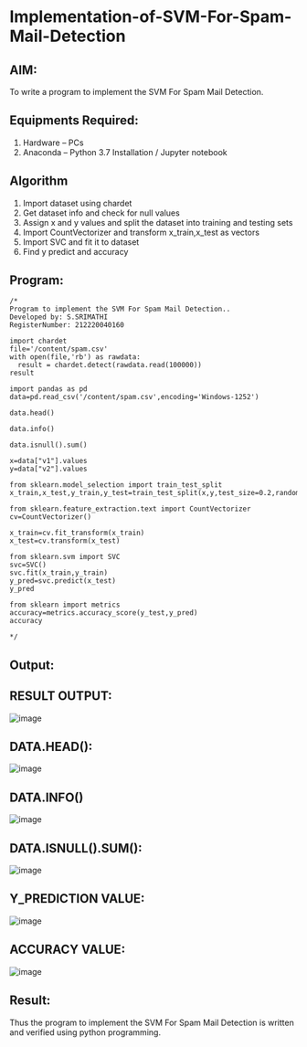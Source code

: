 # Implementation-of-SVM-For-Spam-Mail-Detection

## AIM:
To write a program to implement the SVM For Spam Mail Detection.

## Equipments Required:
1. Hardware – PCs
2. Anaconda – Python 3.7 Installation / Jupyter notebook

## Algorithm
1. Import dataset using chardet
2. Get dataset info and check for null values
3. Assign x and y values and split the dataset into training and testing sets
4. Import CountVectorizer and transform x_train,x_test as vectors
5. Import SVC and fit it to dataset
6. Find y predict and accuracy

## Program:
```
/*
Program to implement the SVM For Spam Mail Detection..
Developed by: S.SRIMATHI
RegisterNumber: 212220040160

import chardet
file='/content/spam.csv'
with open(file,'rb') as rawdata:
  result = chardet.detect(rawdata.read(100000))
result

import pandas as pd
data=pd.read_csv('/content/spam.csv',encoding='Windows-1252')

data.head()

data.info()

data.isnull().sum()

x=data["v1"].values
y=data["v2"].values

from sklearn.model_selection import train_test_split
x_train,x_test,y_train,y_test=train_test_split(x,y,test_size=0.2,random_state=0)

from sklearn.feature_extraction.text import CountVectorizer
cv=CountVectorizer()

x_train=cv.fit_transform(x_train)
x_test=cv.transform(x_test)

from sklearn.svm import SVC
svc=SVC()
svc.fit(x_train,y_train)
y_pred=svc.predict(x_test)
y_pred

from sklearn import metrics
accuracy=metrics.accuracy_score(y_test,y_pred)
accuracy

*/
```

## Output:

## RESULT OUTPUT:
![image](https://github.com/srimathi-25/Implementation-of-SVM-For-Spam-Mail-Detection/assets/114581999/6e5f3037-b7a5-490c-bc75-efed4cd2994f)
## DATA.HEAD():
![image](https://github.com/srimathi-25/Implementation-of-SVM-For-Spam-Mail-Detection/assets/114581999/52b8aafd-e3ce-49f0-ac1e-a41acda4e17c)
## DATA.INFO()
![image](https://github.com/srimathi-25/Implementation-of-SVM-For-Spam-Mail-Detection/assets/114581999/f327e2ef-bd0f-442b-9b1e-87eeebc7d143)
## DATA.ISNULL().SUM():
![image](https://github.com/srimathi-25/Implementation-of-SVM-For-Spam-Mail-Detection/assets/114581999/92fbf9da-f37d-4ba5-8e46-02c316046a9b)
## Y_PREDICTION VALUE:
![image](https://github.com/srimathi-25/Implementation-of-SVM-For-Spam-Mail-Detection/assets/114581999/dd583d3a-8b77-4538-b307-60851c164ca3)
## ACCURACY VALUE:
![image](https://github.com/srimathi-25/Implementation-of-SVM-For-Spam-Mail-Detection/assets/114581999/28f19c6f-2def-44fa-9c00-c37f9b7377ed)

## Result:
Thus the program to implement the SVM For Spam Mail Detection is written and verified using python programming.

